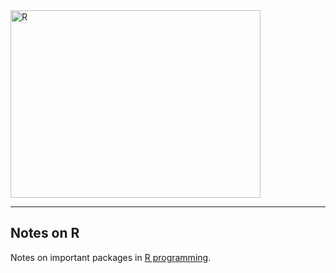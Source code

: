 <img src="https://www.r-project.org/logo/Rlogo.svg" alt="R" height="300" width="400">

---

## Notes on R


Notes on important packages in [R programming](https://www.r-project.org/).


